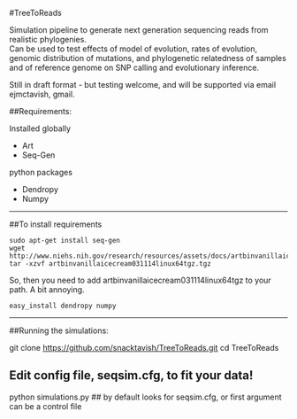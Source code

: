 #TreeToReads

Simulation pipeline to generate next generation sequencing reads from realistic phylogenies.  
Can be used to test effects of model of evolution, rates of evolution, 
genomic distribution of mutations, and phylogenetic relatedness of samples and of reference genome 
on SNP calling and evolutionary inference.  

Still in draft format - but testing welcome, and will be supported via email ejmctavish, gmail.  

##Requirements:

Installed globally
-   Art
-   Seq-Gen

python packages
-   Dendropy
-   Numpy


-------------------------

##To install requirements


    sudo apt-get install seq-gen
    wget http://www.niehs.nih.gov/research/resources/assets/docs/artbinvanillaicecream031114linux64tgz.tgz
    tar -xzvf artbinvanillaicecream031114linux64tgz.tgz
So, then you need to add artbinvanillaicecream031114linux64tgz to your path. A bit annoying.

    easy_install dendropy numpy

-----------------------------------------------------------
##Running the simulations:

git clone https://github.com/snacktavish/TreeToReads.git
cd TreeToReads

## Edit config file, seqsim.cfg, to fit your data!

python simulations.py ## by default looks for seqsim.cfg, or first argument can be a control file
